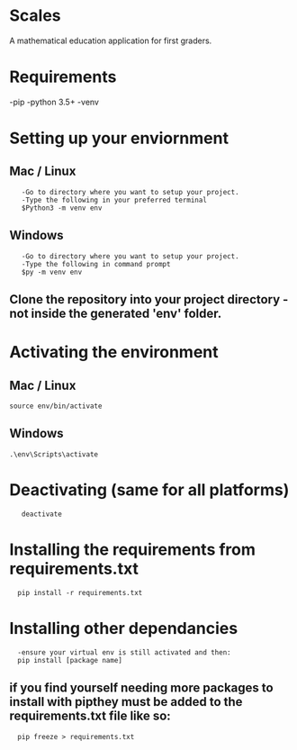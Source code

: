# Scales
A mathematical education application for first graders.

# Requirements
-pip
-python 3.5+
-venv

# Setting up your enviornment
   ## Mac / Linux
       -Go to directory where you want to setup your project.
       -Type the following in your preferred terminal
       $Python3 -m venv env
   ## Windows
       -Go to directory where you want to setup your project.
       -Type the following in command prompt
       $py -m venv env
      
## Clone the repository into your project directory - not inside the generated 'env' folder.

# Activating the environment
  ## Mac / Linux
    source env/bin/activate
  ## Windows
    .\env\Scripts\activate
    
# Deactivating (same for all platforms)
       deactivate


# Installing the requirements from requirements.txt
      pip install -r requirements.txt
  
  
# Installing other dependancies
      -ensure your virtual env is still activated and then: 
      pip install [package name]

## if you find yourself needing more packages to install with pipthey must be added to the requirements.txt file like so:
      pip freeze > requirements.txt
